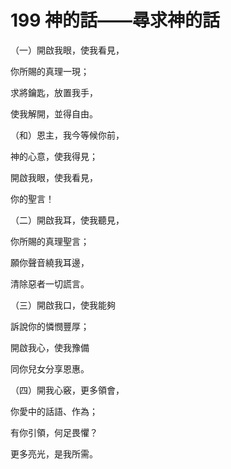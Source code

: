 # 199 神的話——尋求神的話

（一）開啟我眼，使我看見，

你所賜的真理一現；

求將鑰匙，放置我手，

使我解開，並得自由。

（和）恩主，我今等候你前，

神的心意，使我得見；

開啟我眼，使我看見，

你的聖言！

（二）開啟我耳，使我聽見，

你所賜的真理聖言；

願你聲音繞我耳邊，

清除惡者一切謊言。

（三）開啟我口，使我能夠

訴說你的憐憫豐厚；

開啟我心，使我豫備

同你兒女分享恩惠。

（四）開我心竅，更多領會，

你愛中的話語、作為；

有你引領，何足畏懼？

更多亮光，是我所需。

